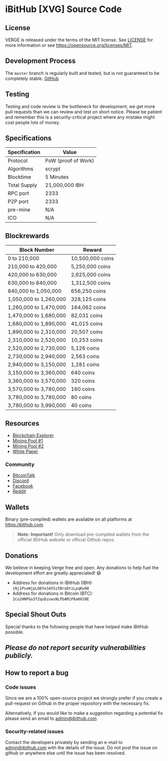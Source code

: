 # iBitHub [XVG] Source Code

## License

VERGE is released under the terms of the MIT license. See [LICENSE](LICENSE) for more
information or see https://opensource.org/licenses/MIT.

## Development Process

The `master` branch is regularly built and tested, but is not guaranteed to be
completely stable. [GitHub](https://github.com/ibithub/ibithub) 



## Testing

Testing and code review is the bottleneck for development; we get more pull requests than we can review and test on short notice. Please be patient and remember this is a security-critical project where any mistake might cost people lots of money.

## Specifications
Specification | Value
--- | ---
Protocol | PoW (proof of Work)
Algorithms | scrypt
Blocktime | 5 Minutes
Total Supply | 21,000,000 IBH
RPC port | 2333
P2P port | 2333
pre-mine | N/A
ICO | N/A

## Blockrewards
Block Number | Reward
--- | ---
0 to 210,000 | 10,500,000 coins
210,000 to 420,000 | 5,250,000 coins
420,000 to 630,000 | 2,625,000 coins
630,000 to 840,000 | 1,312,500 coins
840,000 to 1,050,000 | 656,250 coins
1,050,000 to 1,260,000 | 328,125 coins
1,260,000 to 1,470,000 | 164,062 coins
1,470,000 to 1,680,000 | 82,031 coins
1,680,000 to 1,890,000 | 41,015 coins
1,890,000 to 2,310,000 | 20,507 coins
2,310,000  to 2,520,000 | 10,253 coins
2,520,000 to 2,730,000 | 5,126 coins
2,730,000 to 2,940,000 | 2,563 coins
2,940,000 to 3,150,000 | 1,281 coins
3,150,000 to 3,360,000 | 640 coins
3,360,000 to 3,570,000 | 320 coins
3,570,000  to 3,780,000 | 160 coins
3,780,000 to 3,780,000 | 80 coins
3,780,000 to 3,990,000 | 40 coins

## Resources

* [Blockchain Explorer](https://weekendpool.net/explorer/IBH)
* [Mining Pool #1](https://weekendpool.net/)
* [Mining Pool #2](https://pool.ibithub.com/MPOS/public)
* [White Paper](https://www.ibithub.com/whitepaper.PDF)

### Community

* [BitcoinTalk](https://bitcointalk.org/index.php?topic=4961073)
* [Discord](https://discord.gg/KfS3FSf)
* [Facebook](https://www.facebook.com/IBITHUB/)
* [Reddit](https://www.reddit.com/user/iBitHub)

## Wallets

Binary (pre-compiled) wallets are available on all platforms at [https:/ibithub.com](https://www.ibithub.com/).

> **Note:** **Important!** Only download pre-compiled wallets from the official iBitHub website or official Github repos.



## Donations

We believe in keeping Verge free and open. Any donations to help fuel the development effort are greatly appreciated! :smile:

* Address for donations in iBitHub (IBH): `iNj1PseWjpLQ6Ye34X5z5NroDtiLpqKw98`
* Address for donations in Bitcoin (BTC): `1Cu2HNPGo3fZquDzuwsNLPbAMiP8aKHJ8E`

## Special Shout Outs

Special thanks to the following people that have helped make iBitHub possible.




## _Please do not report security vulnerabilities publicly._


## How to report a bug

### Code issues

Since we are a 100% open-source project we strongly prefer if you create a pull-request on Github in the proper repository with the necessary fix.

Alternatively, If you would like to make a suggestion regarding a potential fix please send an email to admin@ibithub.com


### Security-related issues

Contact the developers privately by sending an e-mail to admin@ibithub.com with the details of the issue. Do not post the issue on github or anywhere else until the issue has been resolved.

